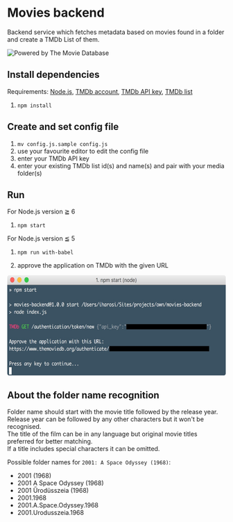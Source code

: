 # Movies backend
Backend service which fetches metadata based on movies found in a folder and create a TMDb List of them.

<img src="https://www.themoviedb.org/assets/bb45549239e25f1770d5f76727bcd7c0/images/v4/logos/408x161-powered-by-rectangle-blue.png" width="204" alt="Powered by The Movie Database">

## Install dependencies

Requirements: [Node.js](https://nodejs.org/), [TMDb account](https://www.themoviedb.org/account/signup), [TMDb API key](https://www.themoviedb.org/faq/api?language=en), [TMDb list](https://www.themoviedb.org/documentation/editing/lists)

1. `npm install`

## Create and set config file

1. `mv config.js.sample config.js`
2. use your favourite editor to edit the config file
3. enter your TMDb API key
4. enter your existing TMDb list id(s) and name(s) and pair with your media folder(s)

## Run

For Node.js version ≧ 6

1. `npm start`

For Node.js version ≦ 5

1. `npm run with-babel`

2. approve the application on TMDb with the given URL

<img src="app-approve.jpg" width="612" height="231" alt="Approve application">

## About the folder name recognition

Folder name should start with the movie title followed by the release year.  
Release year can be followed by any other characters but it won't be recognised.  
The title of the film can be in any language but original movie titles preferred for better matching.  
If a title includes special characters it can be omitted.  

Possible folder names for `2001: A Space Odyssey (1968)`:

* 2001 (1968)
* 2001 A Space Odyssey (1968)
* 2001 Űrodüsszeia (1968)
* 2001.1968
* 2001.A.Space.Odyssey.1968
* 2001.Urodusszeia.1968

